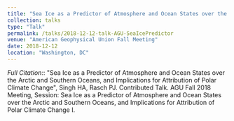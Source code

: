 ```yaml
---
title: "Sea Ice as a Predictor of Atmosphere and Ocean States over the Arctic and Southern Oceans, and Implications for Attribution of Polar Climate Change"
collection: talks
type: "Talk"
permalink: /talks/2018-12-12-talk-AGU-SeaIcePredictor
venue: "American Geophysical Union Fall Meeting"
date: 2018-12-12
location: "Washington, DC"
---
```


<i>Full Citation:</i>:  "Sea Ice as a Predictor of Atmosphere and Ocean States over the Arctic and Southern Oceans, and Implications for Attribution of Polar Climate Change", Singh HA, Rasch PJ. Contributed Talk. AGU Fall 2018 Meeting, Session: Sea Ice as a Predictor of Atmosphere and Ocean States over the Arctic and Southern Oceans, and Implications for Attribution of Polar Climate Change I.
